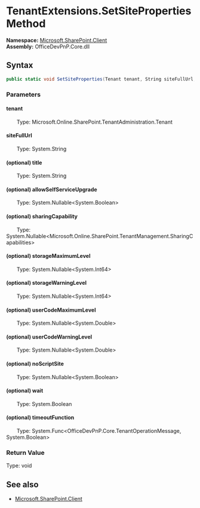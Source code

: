 # TenantExtensions.SetSiteProperties Method  
  

**Namespace:** [Microsoft.SharePoint.Client](Microsoft.SharePoint.Client.md)  
**Assembly:** OfficeDevPnP.Core.dll  
## Syntax
```C#
public static void SetSiteProperties(Tenant tenant, String siteFullUrl, String title, Nullable<Boolean> allowSelfServiceUpgrade, Nullable<SharingCapabilities> sharingCapability, Nullable<Int64> storageMaximumLevel, Nullable<Int64> storageWarningLevel, Nullable<Double> userCodeMaximumLevel, Nullable<Double> userCodeWarningLevel, Nullable<Boolean> noScriptSite, Boolean wait, Func<TenantOperationMessage, Boolean> timeoutFunction)
```
### Parameters
#### tenant  
&emsp;&emsp;Type: Microsoft.Online.SharePoint.TenantAdministration.Tenant  

#### siteFullUrl  
&emsp;&emsp;Type: System.String  

#### (optional) title  
&emsp;&emsp;Type: System.String  

#### (optional) allowSelfServiceUpgrade  
&emsp;&emsp;Type: System.Nullable<System.Boolean>  

#### (optional) sharingCapability  
&emsp;&emsp;Type: System.Nullable<Microsoft.Online.SharePoint.TenantManagement.SharingCapabilities>  

#### (optional) storageMaximumLevel  
&emsp;&emsp;Type: System.Nullable<System.Int64>  

#### (optional) storageWarningLevel  
&emsp;&emsp;Type: System.Nullable<System.Int64>  

#### (optional) userCodeMaximumLevel  
&emsp;&emsp;Type: System.Nullable<System.Double>  

#### (optional) userCodeWarningLevel  
&emsp;&emsp;Type: System.Nullable<System.Double>  

#### (optional) noScriptSite  
&emsp;&emsp;Type: System.Nullable<System.Boolean>  

#### (optional) wait  
&emsp;&emsp;Type: System.Boolean  

#### (optional) timeoutFunction  
&emsp;&emsp;Type: System.Func<OfficeDevPnP.Core.TenantOperationMessage, System.Boolean>  

### Return Value
Type: void  

## See also
- [Microsoft.SharePoint.Client](Microsoft.SharePoint.Client.md)
